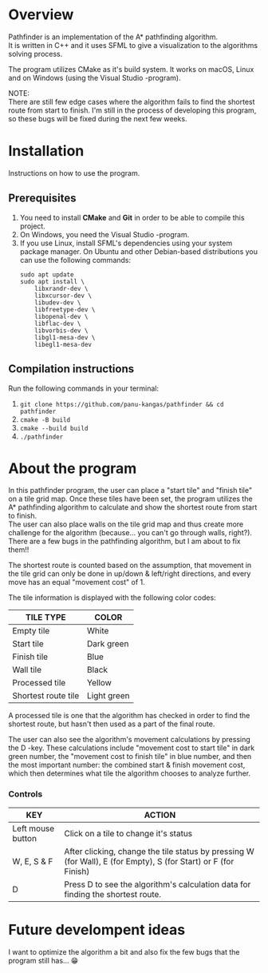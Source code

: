 # Overview  

Pathfinder is an implementation of the A* pathfinding algorithm.  
It is written in C++ and it uses SFML to give a visualization to the algorithms solving process. 

The program utilizes CMake as it's build system. It works on macOS, Linux and on Windows (using the Visual Studio -program).  
 
NOTE:  
There are still few edge cases where the algorithm fails to find the shortest route from start to finish. I'm still in the process of developing this program, so these bugs will be fixed during the next few weeks.

# Installation

Instructions on how to use the program.

## Prerequisites

1. You need to install **CMake** and **Git** in order to be able to compile this project.  
2. On Windows, you need the Visual Studio -program.  
3. If you use Linux, install SFML's dependencies using your system package manager. On Ubuntu and other Debian-based distributions you can use the following commands:
    ```
    sudo apt update
    sudo apt install \
        libxrandr-dev \
        libxcursor-dev \
        libudev-dev \
        libfreetype-dev \
        libopenal-dev \
        libflac-dev \
        libvorbis-dev \
        libgl1-mesa-dev \
        libegl1-mesa-dev
    ```

## Compilation instructions

Run the following commands in your terminal:

1. ```git clone https://github.com/panu-kangas/pathfinder && cd pathfinder```  
2. ```cmake -B build```  
3. ```cmake --build build```
4. ```./pathfinder```

# About the program

In this pathfinder program, the user can place a "start tile" and "finish tile" on a tile grid map. Once these tiles have been set, the program utilizes the A* pathfinding algorithm to calculate and show the shortest route from start to finish.  
The user can also place walls on the tile grid map and thus create more challenge for the algorithm (because... you can't go through walls, right?).  
There are a few bugs in the pathfinding algorithm, but I am about to fix them!!
 
The shortest route is counted based on the assumption, that movement in the tile grid can only be done in up/down & left/right directions, and every move has an equal "movement cost" of 1. 

The tile information is displayed with the following color codes: 

| TILE TYPE | COLOR |
| ------------- | ------------- |
| Empty tile | White |
| Start tile | Dark green |
| Finish tile | Blue |
| Wall tile | Black |
| Processed tile | Yellow |
| Shortest route tile | Light green | 

A processed tile is one that the algorithm has checked in order to find the shortest route, but hasn't then used as a part of the final route.


The user can also see the algorithm's movement calculations by pressing the D -key. These calculations include "movement cost to start tile" in dark green number, the "movement cost to finish tile" in blue number, and then the most important number: the combined start & finish movement cost, which then determines what tile the algorithm chooses to analyze further.

 
### Controls

| KEY | ACTION |
| ------------- | ------------- |
| Left mouse button | Click on a tile to change it's status |
| W, E, S & F | After clicking, change the tile status by pressing W (for Wall), E (for Empty), S (for Start) or F (for Finish) |
| D | Press D to see the algorithm's calculation data for finding the shortest route. |


# Future develompent ideas

I want to optimize the algorithm a bit and also fix the few bugs that the program still has... 😁


